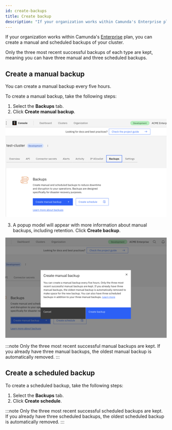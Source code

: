 ```yaml
---
id: create-backups
title: Create backup
description: "If your organization works within Camunda's Enterprise plan, you can create cluster backups."
---
```


If your organization works within Camunda's [Enterprise](https://camunda.com/enterprise/) plan, you can create a manual and scheduled backups of your cluster.

Only the three most recent successful backups of each type are kept, meaning you can have three manual and three scheduled backups.

## Create a manual backup

You can create a manual backup every five hours.

To create a manual backup, take the following steps:

1. Select the **Backups** tab.
2. Click **Create manual backup**.

![cluster-details](./img/cluster-detail-backups.png)

3. A popup model will appear with more information about manual backups, including retention. Click **Create backup**.

![cluster-details](./img/cluster-detail-backups-manual.png)

:::note
Only the three most recent successful manual backups are kept. If you already have three manual backups, the oldest manual backup is automatically removed.
:::

## Create a scheduled backup

To create a scheduled backup, take the following steps:

1. Select the **Backups** tab.
2. Click **Create schedule**.

:::note
Only the three most recent successful scheduled backups are kept. If you already have three scheduled backups, the oldest scheduled backup is automatically removed.
:::

